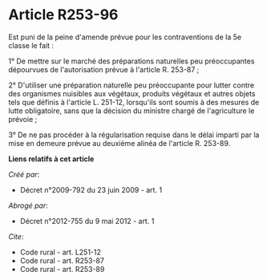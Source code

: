 # Article R253-96

Est puni de la peine d'amende prévue pour les contraventions de la 5e classe le fait : 

1° De mettre sur le marché des préparations naturelles peu préoccupantes dépourvues de l'autorisation prévue à l'article R.
253-87 ; 

2° D'utiliser une préparation naturelle peu préoccupante pour lutter contre des organismes nuisibles aux végétaux, produits
végétaux et autres objets tels que définis à l'article L. 251-12, lorsqu'ils sont soumis à des mesures de lutte obligatoire,
sans que la décision du ministre chargé de l'agriculture le prévoie ; 

3° De ne pas procéder à la régularisation requise dans le délai imparti par la mise en demeure prévue au deuxième alinéa de
l'article R. 253-89.

**Liens relatifs à cet article**

_Créé par_:

  - Décret n°2009-792 du 23 juin 2009 - art. 1

_Abrogé par_:

  - Décret n°2012-755 du 9 mai 2012 - art. 1

_Cite_:

  - Code rural - art. L251-12
  - Code rural - art. R253-87
  - Code rural - art. R253-89
